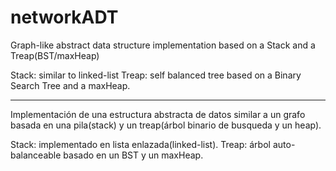 # networkADT
Graph-like abstract data structure implementation based on a Stack and a Treap(BST/maxHeap)

Stack: similar to linked-list
Treap: self balanced tree based on a Binary Search Tree and a maxHeap.

***

Implementación de una estructura abstracta de datos similar a un grafo basada en una pila(stack) y un treap(árbol binario de busqueda y un heap).



Stack: implementado en lista enlazada(linked-list).
Treap: árbol auto-balanceable basado en un BST y un maxHeap.
